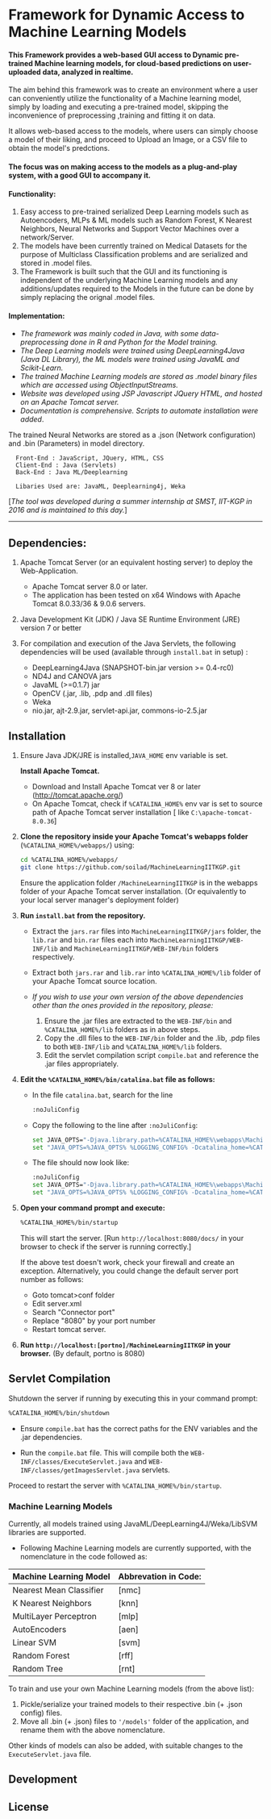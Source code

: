# Framework for Dynamic Access to Machine Learning Models
#### This Framework provides a web-based GUI access to Dynamic pre-trained Machine learning models, for cloud-based predictions on user-uploaded data, analyzed in **realtime**.

The aim behind this framework was to create an environment where a user can conveniently utilize the functionality of a Machine learning model, simply by loading and executing a pre-trained model, skipping the inconvenience of preprocessing ,training and fitting it on data.

It allows web-based access to the models, where users can simply choose a model of their liking, and proceed to Upload an Image, or a CSV file to obtain the model's predctions. 

#### The focus was on making access to the models as a plug-and-play system, with a good GUI to accompany it.

#### Functionality:

1. Easy access to pre-trained serialized Deep Learning models such as Autoencoders, MLPs & ML models such as Random Forest, K Nearest Neighbors, Neural Networks and Support Vector Machines over a network/Server.  
2. The models have been currently trained on Medical Datasets for the purpose of Multiclass Classification problems and are serialized and stored in .model files.
3. The Framework is built such that the GUI and its functioning is independent of the underlying Machine Learning models and any additions/updates required to the Models in the future can be done by simply replacing the orignal .model files.

#### Implementation:
- _The framework was mainly coded in Java, with some data-preprocessing done in R and Python for the Model training._
- _The Deep Learning models were trained using DeepLearning4Java (Java DL Library), the ML models were trained using JavaML and Scikit-Learn._ 
- _The trained Machine Learning models are stored as .model binary files which are accessed using ObjectInputStreams._ 
- _Website was developed using JSP Javascript JQuery HTML, and hosted on an Apache Tomcat server._
- _Documentation is comprehensive. Scripts to automate installation were added_.

The trained Neural Networks are stored as a .json (Network configuration) and .bin (Parameters) in model directory.
    
      Front-End : JavaScript, JQuery, HTML, CSS
      Client-End : Java (Servlets)
      Back-End : Java ML/Deeplearning 
    
      Libaries Used are: JavaML, Deeplearning4j, Weka

[_The tool was developed during a summer internship at SMST, IIT-KGP in 2016 and is maintained to this day._]

---
## Dependencies:

1. Apache Tomcat Server (or an equivalent hosting server) to deploy the Web-Application.

    - Apache Tomcat server 8.0 or later.
    - The application has been tested on x64 Windows with Apache Tomcat 8.0.33/36 & 9.0.6 servers.
    
2. Java Development Kit (JDK) / Java SE Runtime Environment (JRE) version 7 or better

3. For compilation and execution of the Java Servlets, the following dependencies will be used (available through `install.bat` in setup) :

    - DeepLearning4Java (SNAPSHOT-bin.jar version >= 0.4-rc0)
    - ND4J and CANOVA jars
    - JavaML (>=0.1.7) jar
    - OpenCV (.jar, .lib, .pdp and .dll files)
    - Weka
    - nio.jar, ajt-2.9.jar, servlet-api.jar, commons-io-2.5.jar
    
    
## Installation

1. Ensure Java JDK/JRE is installed,`JAVA_HOME` env variable is set. 

   **Install Apache Tomcat.**
    -   Download and Install Apache Tomcat ver 8 or later (http://tomcat.apache.org/)
    -   On Apache Tomcat, check if `%CATALINA_HOME%` env var is set to source path of Apache Tomcat server installation [ like `C:\apache-tomcat-8.0.36`]
    
2. **Clone the repository inside your Apache Tomcat's webapps folder** (`%CATALINA_HOME%/webapps/`) using:
   ```sh
   cd %CATALINA_HOME%/webapps/
   git clone https://github.com/soilad/MachineLearningIITKGP.git
   ```
   Ensure the application folder `/MachineLearningIITKGP` is in the webapps folder of your Apache Tomcat server installation. (Or equivalently to your local server manager's deployment folder)

3. **Run `install.bat` from the repository.**

    - Extract the `jars.rar` files into `MachineLearningIITKGP/jars` folder, the `lib.rar` and `bin.rar` files each into `MachineLearningIITKGP/WEB-INF/lib` and `MachineLearningIITKGP/WEB-INF/bin` folders respectively.
    - Extract both `jars.rar` and `lib.rar` into `%CATALINA_HOME%/lib` folder of your Apache Tomcat source location.
    
    - _If you wish to use your own version of the above dependencies other than the ones provided in the repository, please:_
        1. Ensure the .jar files are extracted to the `WEB-INF/bin` and `%CATALINA_HOME%/lib` folders as in above steps.
        2. Copy the .dll files to the `WEB-INF/bin` folder and the .lib, .pdp files to both `WEB-INF/lib` and `%CATALINA_HOME%/lib` folders.
        3. Edit the servlet compilation script `compile.bat` and reference the .jar files appropriately.
        
    
4.  **Edit the `%CATALINA_HOME%/bin/catalina.bat` file as follows:**

     - In the file `catalina.bat`, search for the line 
       ```sh
       :noJuliConfig
       ```
     - Copy the following to the line after `:noJuliConfig`:
       ```sh
       set JAVA_OPTS="-Djava.library.path=%CATALINA_HOME%\webapps\MachineLearningIITKGP\WEB-INF\lib;%CATALINA_HOME%\webapps\MachineLearningIITKGP\WEB-INF\bin;%CATALINA_HOME%\webapps\MachineLearningIITKGP\jars;"
       set "JAVA_OPTS=%JAVA_OPTS% %LOGGING_CONFIG% -Dcatalina_home=%CATALINA_HOME%"
       ```
     - The file should now look like:
        ```sh
       :noJuliConfig
       set JAVA_OPTS="-Djava.library.path=%CATALINA_HOME%\webapps\MachineLearningIITKGP\WEB-INF\lib;%CATALINA_HOME%\webapps\MachineLearningIITKGP\WEB-INF\bin;%CATALINA_HOME%\webapps\MachineLearningIITKGP\jars;"
       set "JAVA_OPTS=%JAVA_OPTS% %LOGGING_CONFIG% -Dcatalina_home=%CATALINA_HOME%"
       ```


5. **Open your command prompt and execute:**

   ```sh
   %CATALINA_HOME%/bin/startup
   ```
    This will start the server.
    [Run `http://localhost:8080/docs/` in your browser to check if the server is running correctly.]
   
    If the above test doesn't work, check your firewall and create an exception. Alternatively, you could change the default server port   number as follows:
      - Goto tomcat>conf folder
      - Edit server.xml
      - Search "Connector port"
      - Replace "8080" by your port number
      - Restart tomcat server.

6. **Run `http://localhost:[portno]/MachineLearningIITKGP` in your browser.** (By default, portno is 8080)

## Servlet Compilation

 Shutdown the server if running by executing this in your command prompt:
 ```sh
 %CATALINA_HOME%/bin/shutdown
 ```
 - Ensure ```compile.bat``` has the correct paths for the ENV variables and the .jar dependencies.

 - Run the ```compile.bat``` file. This will compile both the ```WEB-INF/classes/ExecuteServlet.java``` and ```WEB-INF/classes/getImagesServlet.java``` servlets.

Proceed to restart the server with ```%CATALINA_HOME%/bin/startup```.

### Machine Learning Models

Currently, all models trained using JavaML/DeepLearning4J/Weka/LibSVM libraries are supported. 
- Following Machine Learning models are currently supported, with the nomenclature in the code followed as:

| Machine Learning Model | Abbrevation in Code: |
| ------ | ------ |
| Nearest Mean Classifier | [nmc] |
| K Nearest Neighbors | [knn] |
| MultiLayer Perceptron | [mlp] |
| AutoEncoders | [aen] |
| Linear SVM| [svm] |
| Random Forest | [rff] |
| Random Tree | [rnt] |

 To train and use your own Machine Learning models (from the above list):
 1. Pickle/serialize your trained models to their respective .bin (+ .json config) files.
 2. Move all .bin (+ .json) files to `'/models'` folder of the application, and rename them with the above nomenclature.

Other kinds of models can also be added, with suitable changes to the `ExecuteServlet.java` file.


## Development

License
----

